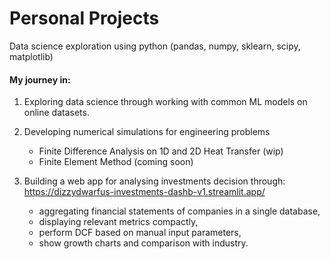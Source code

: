 # Personal Projects
Data science exploration using python (pandas, numpy, sklearn, scipy, matplotlib)

#### My journey in:

1. Exploring data science through working with common ML models on online datasets.

2. Developing numerical simulations for engineering problems 
      - Finite Difference Analysis on 1D and 2D Heat Transfer (wip)
      - Finite Element Method (coming soon)
      
3. Building a web app for analysing investments decision through: https://dizzydwarfus-investments-dashb-v1.streamlit.app/
      - aggregating financial statements of companies in a single database,
      - displaying relevant metrics compactly,
      - perform DCF based on manual input parameters,
      - show growth charts and comparison with industry.
